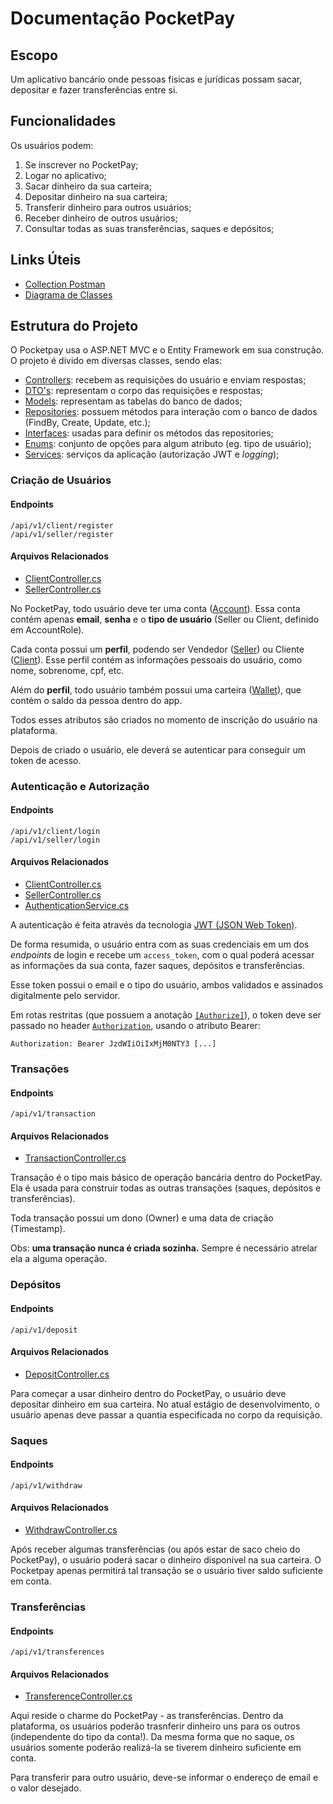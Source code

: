 # Documentação PocketPay

## Escopo

Um aplicativo bancário onde pessoas físicas e jurídicas possam sacar, depositar e fazer transferências entre si.

## Funcionalidades

Os usuários podem:

1. Se inscrever no PocketPay;
2. Logar no aplicativo;
3. Sacar dinheiro da sua carteira;
4. Depositar dinheiro na sua carteira;
5. Transferir dinheiro para outros usuários;
6. Receber dinheiro de outros usuários;
7. Consultar todas as suas transferências, saques e depósitos;

## Links Úteis

- [Collection Postman](./Postman)
- [Diagrama de Classes](./drawio)

## Estrutura do Projeto

O Pocketpay usa o ASP.NET MVC e o Entity Framework em sua construção. O projeto é divido em diversas classes, sendo elas:

- [Controllers](../backend/pocketpay/Controllers/): recebem as requisições do usuário e enviam respostas;
- [DTO's](../backend/pocketpay/DTOs/): representam o corpo das requisições e respostas;
- [Models](../backend/pocketpay/Models/): representam as tabelas do banco de dados;
- [Repositories](../backend/pocketpay/Repositories/): possuem métodos para interação com o banco de dados (FindBy, Create, Update, etc.);
- [Interfaces](../backend/pocketpay/Interfaces/): usadas para definir os métodos das repositories;
- [Enums](../backend/pocketpay/Enums/): conjunto de opções para algum atributo (eg. tipo de usuário);
- [Services](../backend/pocketpay/Services/): serviços da aplicação (autorização JWT e _logging_);
  
### Criação de Usuários

#### Endpoints

```
/api/v1/client/register
/api/v1/seller/register
```

#### Arquivos Relacionados

- [ClientController.cs](../backend/pocketpay/Controllers/ClientController.cs)
- [SellerController.cs](../backend/pocketpay/Controllers/ClientController.cs)


No PocketPay, todo usuário deve ter uma conta ([Account](./backend/pocketpay/Models/AccountModel.cs)).
Essa conta contém apenas **email**, **senha** e o **tipo de usuário** (Seller ou Client, definido em AccountRole).

Cada conta possui um **perfil**, podendo ser Vendedor ([Seller](./backend/pocketpay/Models/SellerModel.cs)) ou Cliente ([Client](./backend/pocketpay/Models/ClientModel.cs)). Esse perfil contém as informações pessoais do usuário, como nome, sobrenome, cpf, etc.

Além do **perfil**, todo usuário também possui uma carteira ([Wallet](./backend/pocketpay/Model0/WalletModel.cs)), que contém o saldo da pessoa dentro do app.

Todos esses atributos são criados no momento de inscrição do usuário na plataforma.

Depois de criado o usuário, ele deverá se autenticar para conseguir um token de acesso.

### Autenticação e Autorização

#### Endpoints

```
/api/v1/client/login
/api/v1/seller/login
```

#### Arquivos Relacionados

- [ClientController.cs](../backend/pocketpay/Controllers/ClientController.cs)
- [SellerController.cs](../backend/pocketpay/Controllers/ClientController.cs)
- [AuthenticationService.cs](../backend/pocketpay/Services/AuthenticationService.cs)


A autenticação é feita através da tecnologia [JWT (JSON Web Token)](https://jwt.io/). 

De forma resumida, o usuário entra com as suas credenciais em um dos _endpoints_ de login e recebe um `access_token`, 
com o qual poderá acessar as informações da sua conta, fazer saques, depósitos e transferências.

Esse token possui o email e o tipo do usuário, ambos validados e assinados digitalmente pelo servidor.

Em rotas restritas (que possuem a anotação [`[Authorize]`](https://learn.microsoft.com/en-us/aspnet/core/security/authorization/simple?view=aspnetcore-7.0)), o token deve ser passado no header [`Authorization`](https://developer.mozilla.org/en-US/docs/Web/HTTP/Headers/Authorization), usando o atributo Bearer:

```
Authorization: Bearer JzdWIiOiIxMjM0NTY3 [...]
```

### Transações

#### Endpoints

```
/api/v1/transaction
```

#### Arquivos Relacionados

- [TransactionController.cs](../backend/pocketpay/Controllers/TransactionController.cs)

Transação é o tipo mais básico de operação bancária dentro do PocketPay. Ela é usada para construir todas as outras transações (saques, depósitos e transferências).

Toda transação possui um dono (Owner) e uma data de criação (Timestamp).

Obs: **uma transação nunca é criada sozinha.** Sempre é necessário atrelar ela a alguma operação.

### Depósitos 

#### Endpoints

```
/api/v1/deposit
```

#### Arquivos Relacionados

- [DepositController.cs](../backend/pocketpay/Controllers/DepositController.cs)

Para começar a usar dinheiro dentro do PocketPay, o usuário deve depositar dinheiro em sua carteira. No atual estágio de desenvolvimento, o usuário apenas deve passar a quantia especificada no corpo da requisição. 

### Saques

#### Endpoints

```
/api/v1/withdraw
```

#### Arquivos Relacionados

- [WithdrawController.cs](../backend/pocketpay/Controllers/WithdrawController.cs)

Após receber algumas transferências (ou após estar de saco cheio do PocketPay), o usuário poderá sacar o dinheiro disponível na sua carteira. O Pocketpay apenas permitirá tal transação se o usuário tiver saldo suficiente em conta.  

### Transferências

#### Endpoints

```
/api/v1/transferences
```

#### Arquivos Relacionados

- [TransferenceController.cs](../backend/pocketpay/Controllers/TransferenceController.cs)

Aqui reside o charme do PocketPay - as transferências. Dentro da plataforma, os usuários poderão trasnferir dinheiro uns para os outros (independente do tipo da conta!). Da mesma forma que no saque, os usuários somente poderão realizá-la se tiverem dinheiro suficiente em conta.

Para transferir para outro usuário, deve-se informar o endereço de email e o valor desejado.
